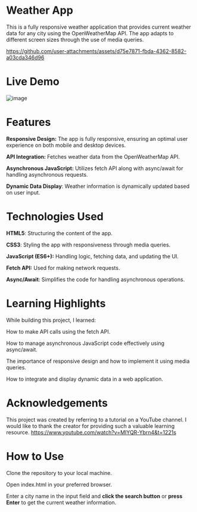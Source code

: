 # Weather App
This is a fully responsive weather application that provides current weather data for any city using the OpenWeatherMap API. The app adapts to different screen sizes through the use of media queries.

https://github.com/user-attachments/assets/d75e7871-fbda-4362-8582-a03cda346d96
# Live Demo

![image](https://github.com/user-attachments/assets/060f3b35-9867-46ab-ac28-54375df26e64)

# Features
**Responsive Design:** The app is fully responsive, ensuring an optimal user experience on both mobile and desktop devices.

**API Integration:** Fetches weather data from the OpenWeatherMap API.

**Asynchronous JavaScript:** Utilizes fetch API along with async/await for handling asynchronous requests.

**Dynamic Data Display**: Weather information is dynamically updated based on user input.

# Technologies Used
**HTML5**: Structuring the content of the app.

**CSS3**: Styling the app with responsiveness through media queries.

**JavaScript (ES6+):** Handling logic, fetching data, and updating the UI.

**Fetch API:** Used for making network requests.

**Async/Await**: Simplifies the code for handling asynchronous operations.

# Learning Highlights
While building this project, I learned:

How to make API calls using the fetch API.

How to manage asynchronous JavaScript code effectively using async/await.

The importance of responsive design and how to implement it using media queries.

How to integrate and display dynamic data in a web application.

# Acknowledgements
This project was created by referring to a tutorial on a YouTube channel. I would like to thank the creator for providing such a valuable learning resource.
https://www.youtube.com/watch?v=MIYQR-Ybrn4&t=1221s

# How to Use
Clone the repository to your local machine.

Open index.html in your preferred browser.

Enter a city name in the input field and **click the search button** or **press Enter** to get the current weather information.
